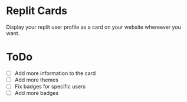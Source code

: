 # Replit Cards
Display your replit user profile as a card on your website whereever you want.

# ToDo
- [ ] Add more information to the card
- [ ] Add more themes
- [ ] Fix badges for specific users
- [ ] Add more badges